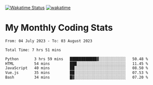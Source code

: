 [![Wakatime Status](https://github.com/noopurphalak/noopurphalak/workflows/wakatime-status-update/badge.svg)](https://github.com/noopurphalak/noopurphalak/actions/workflows/main.yml)
[![wakatime](https://wakatime.com/badge/user/80ace140-ef40-4fdd-b8ed-f3be3d2e1aea.svg)](https://wakatime.com/@80ace140-ef40-4fdd-b8ed-f3be3d2e1aea)

# My Monthly Coding Stats

<!--START_SECTION:waka-->

```txt
From: 04 July 2023 - To: 03 August 2023

Total Time: 7 hrs 51 mins

Python       3 hrs 59 mins   ████████████▓░░░░░░░░░░░░   50.48 %
HTML         54 mins         ███░░░░░░░░░░░░░░░░░░░░░░   11.45 %
JavaScript   40 mins         ██░░░░░░░░░░░░░░░░░░░░░░░   08.50 %
Vue.js       35 mins         ██░░░░░░░░░░░░░░░░░░░░░░░   07.53 %
Bash         34 mins         █▓░░░░░░░░░░░░░░░░░░░░░░░   07.20 %
```

<!--END_SECTION:waka-->
